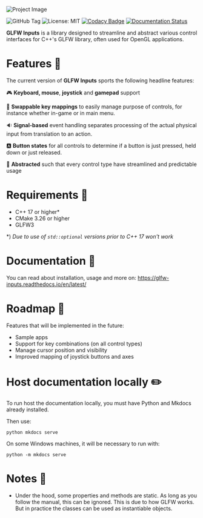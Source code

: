 ![Project Image](https://res.cloudinary.com/drfztvfdh/image/upload/v1706333417/Github/glfw-inputs-github-banner_se4dzu.jpg)

![GitHub Tag](https://img.shields.io/github/v/tag/markhj/glfw-inputs?label=Version)
![License: MIT](https://img.shields.io/badge/License-MIT-yellow.svg)
[![Codacy Badge](https://api.codacy.com/project/badge/Grade/20e70436107341899588247624ea11ce)](https://app.codacy.com/gh/markhj/glfw-inputs?utm_source=github.com&utm_medium=referral&utm_content=markhj/glfw-inputs&utm_campaign=Badge_Grade)
[![Documentation Status](https://readthedocs.org/projects/cpp-collision-detection/badge/?version=latest)](https://cpp-collision-detection.readthedocs.io/en/latest/?badge=latest)

**GLFW Inputs** is a library designed to streamline and abstract various control interfaces
for C++'s GLFW library, often used for OpenGL applications.

# Features 📢
The current version of **GLFW Inputs** sports the following headline features:

🎮 **Keyboard, mouse**, **joystick** and **gamepad** support

🔄 **Swappable key mappings** to easily manage purpose of controls, for instance
whether in-game or in main menu.

🔉 **Signal-based** event handling separates processing of the actual physical input from translation to an action.

🅰️ **Button states** for all controls to determine if a button is just pressed, held down or just released.

📐 **Abstracted** such that every control type have streamlined and predictable usage

# Requirements 🌿
- C++ 17 or higher*
- CMake 3.26 or higher
- GLFW3

*) _Due to use of ``std::optional`` versions prior to C++ 17 won't work_

# Documentation 📖
You can read about installation, usage and more on:
https://glfw-inputs.readthedocs.io/en/latest/

# Roadmap 🚗
Features that will be implemented in the future:

- Sample apps
- Support for key combinations (on all control types)
- Manage cursor position and visibility
- Improved mapping of joystick buttons and axes

# Host documentation locally ✏️
To run host the documentation locally, you must have Python and Mkdocs already installed.

Then use:

````
python mkdocs serve
````

On some Windows machines, it will be necessary to run with:

````
python -m mkdocs serve
````

# Notes 📜
- Under the hood, some properties and methods are static. As long as you follow the manual, this can be ignored. This is due to how GLFW works. But in practice the classes can be used as instantiable objects.